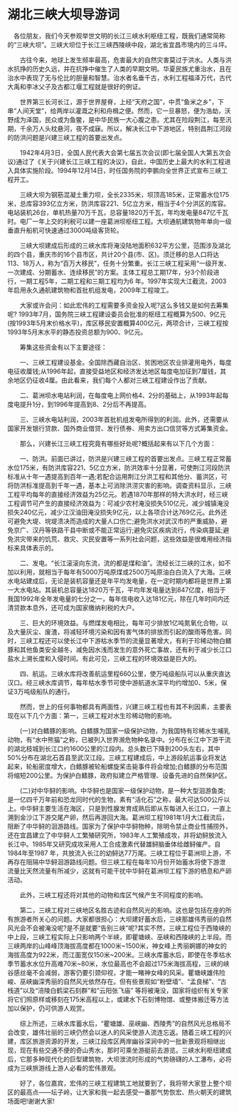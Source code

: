 # 湖北三峡大坝导游词  
　各位朋友，我们今天参观举世文明的长江三峡水利枢纽工程，既我们通常简称的“三峡大坝”。三峡大坝位于长江三峡西陵峡中段，湖北省宜昌市境内的三斗坪。  

　　古往今来，地球上发生频率最高，危害最大的自然灾害莫过于洪水。人类与洪水抗挣的历史久远，并在抗挣中催生了人类的早期文明。华夏民族尤重治水，且在治水中表现了无与伦比的胆量和智慧。治水者名垂千古，水利工程福泽万代，古代大禹和李冰父子及古都江堰工程就是很好的例证。  

　　世界第三长河长江，源于世界屋脊，上经“天府之国”，中贯“鱼米之乡”，下串“人间天堂”，给两岸以灌溉之利和舟楫之便。然而，它一旦暴怒，便为浩劫，沃野成为泽国，民众或为鱼鳖，是中华民族一大心腹之患。尤其在险段荆江，每至汛期，千余万人头枕悬河，夜不成寐。所以，解决长江中下游地区，特别昌荆江河段的防洪问题是兴建三峡工程的首要出发点。  

　　1942年4月3日，全国人民代表大会第七届五次会议(即七届全国人大第五次会议)通过了《关于兴建长江三峡工程的决议》，自此，中国历史上最大的水利工程进入具体实施阶段。1994年12月14日，时任国务院的李鹏向全世界正式宣布三峡工程开工。  

　　三峡大坝为钢筋混凝土重力坝，全长2335米，坝顶高185米，正常蓄水位175米，总库容393亿立方米，防洪库容221、5亿立方米，相当于4个分洪区的库容。电站装机26台，单机热量70万千瓦，总容量1820万千瓦，年均发电量847亿千瓦时。电厂一年上交的利税可以建一座葛洲坝枢纽工程。大坝通航建筑物年单向一级垂直升船机可快速通过3000吨级客货轮。  

　　三峡大坝建成后形成的三峡水库将淹没陆地面积632平方公里，范围涉及湖北的四个县，重庆市的16个县市区，共计20个县(市、区)。须迁移的总人口将达 113、18万人，称为“百万大移民”，任务十分繁重。长江三峡工程采用“一级开发、一次建成、分期蓄水、连续移民”的方案。主体工程总工期17年，分3个阶段进行，一期工程5年，二期工程和三期工程均为6 年。1997年实现大江截流，2003年启用永久通航建筑物和首批机组发电，2009年工程竣工。  

　　大家或许会问：如此宏伟的工程需要多资金投入呢?这么多钱又是如何去筹集呢? 1993年7月，国务院三峡工程建设委员会批准的枢纽工程概算为500、9亿元(按1993年5月末价格水平)，库区移民安置概算400亿元，两项合计，三峡工程按1993年5月末水平的静态投资总额为900、9亿元。  

　　筹集这些资金有以下主要途径：  

　　一、三峡工程建设基金。全国除西藏自治区、贫困地区农业排灌用电外，每度电征收厘钱;从1996年起，直接受益地区和经济发达地区每度电加征到7厘钱，其余地区仍征收4厘。由此看来，我们每个人都对三峡工程建设作出了贡献。  

　　二、葛洲坝水电站利润，在每度电上网价格4、2分的基础上，从1993年起每度电提升1分，到1996年提高到8、2分后不再提高。  

　　三、三峡水电站利润，2003年首批机组发电所得到的利润。此外，还需要从国家开发银行贷款、国外商业借贷、发行债券、用卖方出口信贷等方式筹集资金。  

　　那么，兴建长江三峡工程究竟有哪些好处呢?概括起来有以下几个方面：  

　　一、防洪。前面已讲过，防洪是兴建三峡工程的首要出发点。三峡工程正常蓄水位175米，有防洪库容221、5亿立方米，防洪效率十分显著，可使荆江河段防洪标准从十年一遇提高到百年一遇;若配合运用荆江分洪工程和其他分、蓄洪区，可将防洪标准提高到千年一遇，基本上可消除洪涝灾害的影响。调查资料显示，三峡工程平均每年的直接经济效益为25亿元。若遇1870年那样的特大洪水时，经三峡工程调节可产生的直接经济效益为：可减少农村淹没损失510亿元，减少城镇淹没损失240亿元，减少江汉油田淹没损失9亿元，以上各项合计达769亿元。此外还可避免大堤、垸堤溃决而造成的大量人口伤亡;避免洪水对武汉市的严重威胁，避免京广、汉丹等铁路干县中断或不能正常运行;避免灾区疾病流行，传染病蔓延;避免洪灾带来的饥荒、救灾、灾民安置等一系列社会问题，这些效益是很难用经济指标来具体表示的。  

　　二、发电。“长江滚滚向东流，流的都是煤和油”。流经长江三峡的江水，如不加以利用，就相当于每年有5000万吨原煤或2500万吨原油白白流入了大海。三峡水电站建成后，无论是装机容量还是年平均发电量，在一定时期内都将是世界上第一大水电站。其装机总容量达1820万千瓦，平均年发电量达到847亿度，相当于我国1992年全年发电量的七分之一，每年信电收入达181亿元，除在几年时间内还清贷款本息外，还可成为国家缴纳利税的大户。  

　　三、巨大的环境效益。与燃煤发电相比，每年可少排放1亿吨氮氧化合物，以及大量灰尘、废渣，将减轻环境污染和因有害气体的排放而引起的酸雨等危害。同时，三峡工程还可以使长江中下游枯水季节的流量显著增大，有利于珍稀动物白鳍豚和其他鱼类安全越冬，减免因水浅而发生的意外死亡事故，还有利于减少长江口盐水上溯长度和入侵时间。有此可见，三峡工程的环境效益是巨大的。  

　　四、航运。三峡水库将改善航运里程660公里，使万吨级船队可以从重庆直达汉口。经三峡水库调节，每年枯水季节可使中游航道水深平均约增加0、5米，保证3万吨级船队的通行。  

　　然而，世上的任何事物都具有两面性，兴建三峡工程也有其不利因素，主要表现在以下几个方面：第一，三峡工程对水生珍稀动物的影响。  

　　(一)对白鳍豚的影响。白鳍豚为国家一级保护动物，为我国特有珍稀水生哺乳动物，有“水中熊猫”之称，已被列入世界濒危物种名录中。分布在长江中下游干流的湖北枝城到长江口约1600公里的江段内。总头数已下降到200头左右，其中50%分布在湖北石首县至武汉江段。三峡工程建成后，中上游段航运事业将发达起来，轮船密度增大，白鳍豚被轮船螺旋桨击毙事件将会增加;白鳍豚的分布范围将缩短200公里。为保护白鳍豚，政府拟建立严格管理、设备先进的自然保护区。  

　　(二)对中华鲟的影响。中华鲟也是国家一级保护动物，是一种大型洄游鱼类;是一亿四千万年前和恐龙同时代的生物，素有“活化石”之称，最大可达500公斤以上。中华鲟主要生活在海区，只是到性腺发育成熟后即从东每进入长江口，一直上溯到金沙江下游交尾产卵，然后再游回大海。葛洲坝工程1981年1月大江截流后，阻断了中华鲟的洄游路线。国家为了保护中华鲟物种，除明令禁止商业性捕捞外，还在宜昌建立了中华鲟人工繁殖研究所，1983年人工繁殖成攻，并将幼鲟放流入长江中。1985年又研究成攻采用人工合成激素代替雄鲟脑垂体给雌鲟催产。自1984年至1987 年，共放流入长江的幼鲟达77万尾。三峡工程位于葛洲坝上游，不再存在阻隔中华鲟洄游路线问题。但三峡工程在每年10月份开始蓄水将使下游泄流量比天然流量有所减少，这就有可能干扰中华鲟在葛洲坝工程下游的栖息和产卵活动。  

　　此外，三峡工程还将对其他的动物和库区气候产生不同程度的影响。  

　　第二，三峡工程对三峡地区名胜古迹和自然风光的影响。这也是包括在座的所有旅游者所关心的问题。大家都很担心：大坝建好蓄水后，三峡那雄伟秀丽的自然风光会不会被淹没呢?是不是就要“告别三峡”呢?其实不然，三峡工程位于西陵峡的中上段，三峡工程实际上只影响两个半峡，即瞿塘峡、巫峡和西陵峡的上半段。而三峡两岸的山峰峰顶海拔高度都在1000米~1500米，神女峰上秀丽婀娜的神女的海拔高度为922米，而江面宽仅150米~200米。三峡水库蓄水后，即使在冬季枯水季节蓄水水位升高难70米~80米，水位最高也不会超过175米海拔高程，三峡的峡谷感丝毫不会减弱，游客仍要引颈仰视，才能一睹神女峰的风采。瞿塘峡雄伟险峻、巫峡幽深秀丽的自然风光依然存在。但有些景观如“粉壁墙”、“孟良梯”、“古栈道”以及“涪陵白鹤梁石刻群”和“云阳张飞庙” 等将被淹没，国家将组织有关专家将它们照原样或移刻在175米高程以上，或建水下石刻博物馆、或整体搬迁等方法加以保护，仍可供游人观赏。  

　　综上所述，三峡水库蓄水后，“瞿塘雄、巫峡幽、西陵秀”的自然风光总格局不会改变，雄伟壮丽的三峡仍然会以迷人的风采使游人流连忘返。随着三峡工程的兴建，库区旅游资源的开发，三峡江段库区两岸幽谷深涧中的一批新景观将相继出现，现在有些交通不便的奇山秀水，那时可乘坐游艇前去游览。三峡水利枢纽建成后，它那多种现代化的巨型建筑物，大坝泄流时形成的气势磅礴的人工瀑布，必将成为三峡旅游线上游人必看的宏伟景观。  

　　好了，各位嘉宾，宏伟的三峡工程建筑工地就要到了，我将带大家登上整个坝区的最高点——坛子岭，让大家和我一起去感受一番那气势恢宏、热火朝天的建筑场面吧!谢谢大家!  